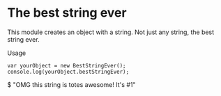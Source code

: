 The best string ever
===

This module creates an object with a string. Not just any string, the best string ever.

Usage
```
var yourObject = new BestStringEver();
console.log(yourObject.bestStringEver);
```
$ "OMG this string is totes awesome! It's #1"